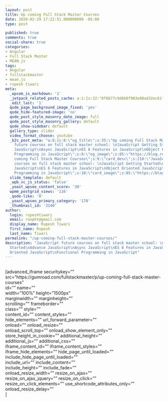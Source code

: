 ```yaml
---
layout: post
title: Up coming Full Stack Master Courses
date: 2020-02-29 17:22:51.000000000 -05:00
type: post

published: true
comments: true
social-share: true
categories:
- Angular
- Full Stack Master
- MEAN.js
tags:
- Angular
- fullstackmaster
- mean.js
- rupesh tiwari
meta:
  _wpcom_is_markdown: '1'
  _jetpack_related_posts_cache: a:1:{s:32:"8f6677c9d6b0f903e98ad32ec61f8deb";a:2:{s:7:"expires";i:1594760538;s:7:"payload";a:3:{i:0;a:1:{s:2:"id";i:3308;}i:1;a:1:{s:2:"id";i:3163;}i:2;a:1:{s:2:"id";i:1084;}}}}
  _edit_last: '1'
  qode_page_background_image_fixed: 'yes'
  qode_hide-featured-image: 'no'
  qode_post_style_masonry_date_image: full
  qode_post_style_masonry_gallery: default
  qode_show-sidebar: default
  gallery_type: slider
  video_format_choose: youtube
  _b2s_post_meta: "a:6:{s:8:\"og_title\";s:35:\"Up coming Full Stack Master Courses\";s:7:\"og_desc\";s:210:\"JavaScript
    future courses on full stack master school: \nJavaScript Getting Started\nAdvance
    JavaScript\nAsync JavaScript\nES 6 Features in JavaScript\nObject Oriented JavaScript\nFunctional
    Programming in JavaScript\";s:8:\"og_image\";s:85:\"https://blog.rupeshtiwari.com/wp-content/uploads/2020/02/Thumbnail-Final-Design-4.png\";s:10:\"card_title\";s:35:\"Up
    coming Full Stack Master Courses\";s:9:\"card_desc\";s:210:\"JavaScript future
    courses on full stack master school: \nJavaScript Getting Started\nAdvance JavaScript\nAsync
    JavaScript\nES 6 Features in JavaScript\nObject Oriented JavaScript\nFunctional
    Programming in JavaScript\";s:10:\"card_image\";s:85:\"https://blog.rupeshtiwari.com/wp-content/uploads/2020/02/Thumbnail-Final-Design-4.png\";}"
  slide_template: default
  _wpb_vc_js_status: 'false'
  _yoast_wpseo_content_score: '30'
  wpmm_postgrid_views: '116'
  _qode-like: '0'
  _yoast_wpseo_primary_category: '178'
  _thumbnail_id: '3140'
author:
  login: rupeshtiwari
  email: roopkt@gmail.com
  display_name: Rupesh Tiwari
  first_name: Rupesh
  last_name: Tiwari
permalink: "/up-coming-full-stack-master-courses/"
description: "JavaScript future courses on full stack master school: \nJavaScript Getting
  Started\nAdvance JavaScript\nAsync JavaScript\nES 6 Features in JavaScript\nObject
  Oriented JavaScript\nFunctional Programming in JavaScript"
---
```

<p><!-- wp:html --><br />
[advanced_iframe securitykey=”” src=”https://gumroad.com/fullstackmaster/p/up-coming-full-stack-master-courses”<br />
id=”” name=””<br />
width=”100%” height=”1500px”<br />
marginwidth=”” marginheight=””<br />
scrolling=”” frameborder=””<br />
class=”” style=””<br />
content_id=”” content_styles=””<br />
hide_elements=”” url_forward_parameter=””<br />
onload=”” onload_resize=””<br />
onload_scroll_top=”” onload_show_element_only=””<br />
store_height_in_cookie=”” additional_height=””<br />
additional_js=”” additional_css=””<br />
iframe_content_id=”” iframe_content_styles=””<br />
iframe_hide_elements=”” hide_page_until_loaded=””<br />
include_hide_page_until_loaded=””<br />
include_url=”” include_content=””<br />
include_height=”” include_fade=””<br />
onload_resize_width=”” resize_on_ajax=””<br />
resize_on_ajax_jquery=”” resize_on_click=””<br />
resize_on_click_elements=”” use_shortcode_attributes_only=””<br />
onload_resize_delay=””<br />
]<br />
<!-- /wp:html --></p>

